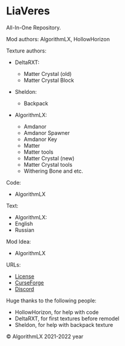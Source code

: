 # LiaVeres
All-In-One Repository.

Mod authors: AlgorithmLX, HollowHorizon

Texture authors:

- DeltaRXT:
  - Matter Crystal (old)
  - Matter Crystal Block

- Sheldon: 
  - Backpack

- AlgorithmLX:
  - Amdanor
  - Amdanor Spawner
  - Amdanor Key
  - Matter
  - Matter tools
  - Matter Crystal (new)
  - Matter Crystal tools 
  - Withering Bone and etc.

Code:
  - AlgorithmLX

Text: 
  - AlgorithmLX:
   - English
   - Russian

Mod Idea: 
  - AlgorithmLX

URLs:
  - [License](https://GitHub.com/0mods/LiaVeres/LICENSE)
  - [CurseForge](https://CurseForge.com/Minecraft/mc-mods/LiaVeres)
  - [Discord](https://discord.gg/e2Abs6XAYW)

Huge thanks to the following people:
  - HollowHorizon, for help with code
  - DeltaRXT, for first textures before remodel
  - Sheldon, for help with backpack texture

© AlgorithmLX 2021-2022 year

